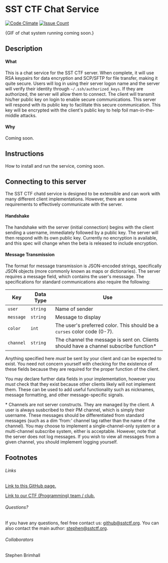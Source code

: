 # SST CTF Chat Service

[![Code Climate](https://codeclimate.com/github/SST-CTF/chatd/badges/gpa.svg)](https://codeclimate.com/github/SST-CTF/chatd)
[![Issue Count](https://codeclimate.com/github/SST-CTF/chatd/badges/issue_count.svg)](https://codeclimate.com/github/SST-CTF/chatd)

{GIF of chat system running coming soon.}

## Description
#### What
This is a chat service for the SST CTF server. When complete, it will use RSA keypairs
for data encryption and SCP/SFTP for file transfer, making it quite secure. Users will
log in using their server logon name and the server will verify their identity through
`~/.ssh/authorized_keys`. If they are authorized, the server will allow them to
connect. The client will transmit his/her public key on login to enable secure
communications. This server will respond with its public key to facilitate this secure
communication. This key will be encrypted with the client's public key to help foil
man-in-the-middle attacks.

#### Why
Coming soon.


## Instructions
How to install and run the service, coming soon.


## Connecting to this server
The SST CTF chatd service is designed to be extensible and can work with many different
client implementations. However, there are some requirements to effectively communicate
with the server.

#### Handshake
The handshake with the server (initial connection) begins with the client sending a 
username, immediately followed by a public key. The server will then respond with its
own public key. Currently no encryption is available, and this spec will change when
the beta is released to include encryption.

#### Message Transmission
The format for message transmission is JSON-encoded strings, specifically JSON objects
(more commonly known as maps or dictionaries).
The server requires a message field, which contains the user's messsage. The specifications
for standard communications also require the following:

| Key           | Data Type | Use                  |
|---------------|-----------|----------------------|
| `user`        | `string`  | Name of sender       |
| `message`     | `string`  | Message to display   |
| `color`       | `int`  | The user's preferred color. This should be a `curses` color code (0-7). |
| `channel` | `string` | The channel the message is sent on. Clients should have a channel subscribe function\* |

Anything specified here *must* be sent by your client and can be expected to exist. You need
not concern yourself with checking for the existence of these fields because they are required
for the proper function of the client.

You may declare further data fields in your implementation, however you *must* check that they exist
because other clients likely will not implement them. These can be used to add useful functionality
such as nicknames, message formatting, and other message-specific signals.

\* Channels are not server constructs. They are managed by the client. A user is always susbcribed
to their PM channel, which is simply their username. These messages should be differentiated from
standard messages (such as a dim 'from:' channel tag rather than the name of the channel). You may
choose to implement a single-channel-only system or a multi-channel subscribe system, either is
acceptable. However, note that the server does not log messages. If you wish to view all messages from
a given channel, you should implement logging yourself.

## Footnotes
###### Links
[Link to this GitHub page.](https://github.com/SST-CTF/chatd)

[Link to our CTF (Programming) team / club.](http://sstctf.org)

###### Questions?
If you have any questions, feel free contact us: github@sstctf.org.
You can also contact the main author: stephen@sstctf.org.

###### Collaborators
Stephen Brimhall
